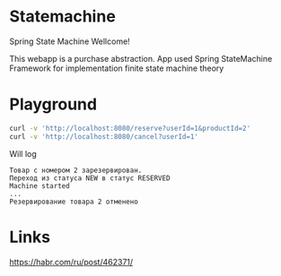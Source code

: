 # Statemachine
Spring State Machine Wellcome!

This webapp is a purchase abstraction. App used Spring StateMachine Framework for implementation 
finite state machine theory 

# Playground
```bash
curl -v 'http://localhost:8080/reserve?userId=1&productId=2'
curl -v 'http://localhost:8080/cancel?userId=1'
```

Will log
```
Товар с номером 2 зарезервирован.
Переход из статуса NEW в статус RESERVED
Machine started
...
Резервирование товара 2 отменено
```

# Links
https://habr.com/ru/post/462371/